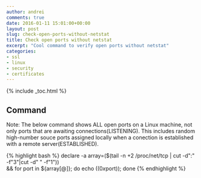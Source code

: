 ```yaml
---
author: andrei
comments: true
date: 2016-01-11 15:01:00+00:00
layout: post
slug: check-open-ports-without-netstat 
title: Check open ports without netstat
excerpt: "Cool command to verify open ports without netstat"
categories:
- ssl
- linux
- security
- certificates
---
```


{% include _toc.html %}

## Command

Note: The below command shows ALL open ports on a Linux machine, not only ports that are awaiting connections(LISTENING).
This includes random high-number souce ports assigned locally when a conection is established with a remote server(ESTABLISHED). 

{% highlight bash %}
declare -a array=($(tail -n +2 /proc/net/tcp | cut -d":" -f"3"|cut -d" " -f"1")) \
&& for port in ${array[@]}; do echo $((0x$port)); done
{% endhighlight %}



